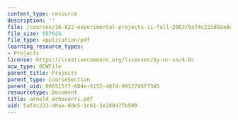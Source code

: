 ```yaml
---
content_type: resource
description: ''
file: /courses/16-622-experimental-projects-ii-fall-2003/5af4c223d0aa8de51c613e28047fb599_arnold_echeverri.pdf
file_size: 557924
file_type: application/pdf
learning_resource_types:
- Projects
license: https://creativecommons.org/licenses/by-nc-sa/4.0/
ocw_type: OCWFile
parent_title: Projects
parent_type: CourseSection
parent_uid: 086515f7-604e-5152-48f4-9912745f7345
resourcetype: Document
title: arnold_echeverri.pdf
uid: 5af4c223-d0aa-8de5-1c61-3e28047fb599
---
```

